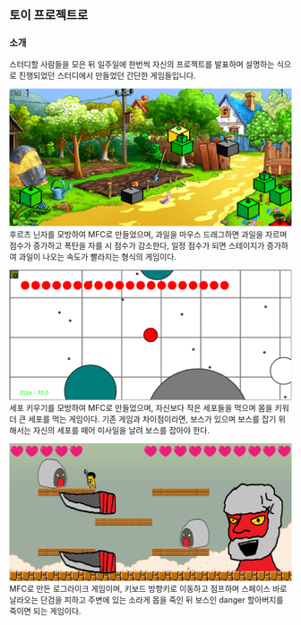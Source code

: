 ## 토이 프로젝트로

### 소개
스터디할 사람들을 모은 뒤 일주일에 한번씩 자신의 프로젝트를 발표하며 설명하는
식으로 진행되었던 스터디에서 만들었던 간단한 게임들입니다.

![후르츠 닌자](https://github.com/BlackRime/RESUME/blob/master/image/snack01.PNG)
후르츠 닌자를 모방하여 MFC로 만들었으며, 과일을 마우스 드래그하면
과일을 자르며 점수가 증가하고 폭탄을 자를 시 점수가 감소한다,
일정 점수가 되면 스테이지가 증가하여 과일이 나오는 속도가 빨라지는 형식의 게임이다.

![세포 키우기](https://github.com/BlackRime/RESUME/blob/master/image/snack02.PNG)
세포 키우기를 모방하여 MFC로 만들었으며, 자신보다 작은 세포들을 먹으며 몸을 키워
더 큰 세포를 먹는 게임이다. 기존 게임과 차이점이라면, 보스가 있으며 보스를 잡기 위해서는
자신의 세포를 떼어 미사일을 날려 보스를 잡아야 한다.

![danger 할아버지](https://github.com/BlackRime/RESUME/blob/master/image/snack03.PNG)
MFC로 만든 로그라이크 게임이며, 키보드 방향키로 이동하고 점프하며 스페이스 바로
날라오는 단검을 피하고 주변에 있는 소라게 몹을 죽인 뒤 보스인 danger 할아버지를 죽이면 되는 게임이다.
